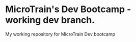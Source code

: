 # MicroTrain's Dev Bootcamp - working dev branch.
My working repository for MicroTrain Dev bootcamp
